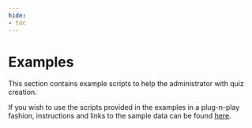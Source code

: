 ```yaml
---
hide:
- toc
---
```

<!-- let javascript handle toc on left sidebar -->

# Examples

This section contains example scripts to help the administrator with quiz creation.

If you wish to use the scripts provided in the examples in a plug-n-play fashion, 
instructions and links to the sample data can be found [here](sample_data.md).
